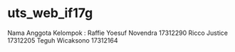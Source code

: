 # uts_web_if17g
Nama Anggota Kelompok : Raffie Yoesuf Novendra 17312290 
                        Ricco Justice 17312205
                        Teguh Wicaksono 17312164
